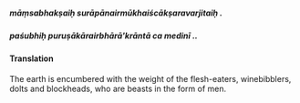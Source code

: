 ##### māṃsabhakṣaiḥ surāpānairmūkhaiścākṣaravarjitaiḥ .
##### paśubhiḥ puruṣākārairbhārā'krāntā ca medinī ..

#### Translation

The earth is encumbered with the weight of the flesh-eaters, winebibblers, dolts and blockheads, who are beasts in the form of men.